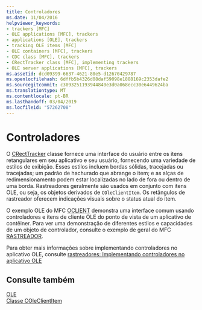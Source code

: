 ```yaml
---
title: Controladores
ms.date: 11/04/2016
helpviewer_keywords:
- trackers [MFC]
- OLE applications [MFC], trackers
- applications [OLE], trackers
- tracking OLE items [MFC]
- OLE containers [MFC], trackers
- CDC class [MFC], trackers
- CRectTracker class [MFC], implementing trackers
- OLE server applications [MFC], trackers
ms.assetid: dcd09399-6637-4621-80e5-d12670429787
ms.openlocfilehash: 6dffb5b4326d08daf59098e1888169c2353dafe2
ms.sourcegitcommit: c3093251193944840e3d0a068ecc30e6449624ba
ms.translationtype: MT
ms.contentlocale: pt-BR
ms.lasthandoff: 03/04/2019
ms.locfileid: "57262708"
---
```

# <a name="trackers"></a>Controladores

O [CRectTracker](../mfc/reference/crecttracker-class.md) classe fornece uma interface do usuário entre os itens retangulares em seu aplicativo e seu usuário, fornecendo uma variedade de estilos de exibição. Esses estilos incluem bordas sólidas, tracejadas ou tracejadas; um padrão de hachurado que abrange o item; e as alças de redimensionamento podem estar localizadas no lado de fora ou dentro de uma borda. Rastreadores geralmente são usados em conjunto com itens OLE, ou seja, os objetos derivados de `COleClientItem`. Os retângulos de rastreador oferecem indicações visuais sobre o status atual do item.

O exemplo OLE do MFC [OCLIENT](../visual-cpp-samples.md) demonstra uma interface comum usando controladores e itens de cliente OLE do ponto de vista de um aplicativo de contêiner. Para ver uma demonstração de diferentes estilos e capacidades de um objeto de controlador, consulte o exemplo de geral do MFC [RASTREADOR](../visual-cpp-samples.md).

Para obter mais informações sobre implementando controladores no aplicativo OLE, consulte [rastreadores: Implementando controladores no aplicativo OLE](../mfc/trackers-implementing-trackers-in-your-ole-application.md)

## <a name="see-also"></a>Consulte também

[OLE](../mfc/ole-in-mfc.md)<br/>
[Classe COleClientItem](../mfc/reference/coleclientitem-class.md)

